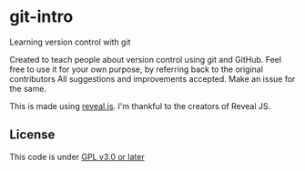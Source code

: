 # git-intro
Learning version control with git

Created to teach people about version control using git and GitHub. Feel free to use it for your own purpose, by referring back to the original contributors </n>
All suggestions and improvements accepted. Make an issue for the same.

This is made using [reveal.js](https://github.com/hakimel/reveal.js). I'm thankful to the creators of Reveal JS.

## License

This code is under [GPL v3.0 or later](https://github.com/CuriousLearner/git-intro/blob/gh-pages/LICENSE) 

